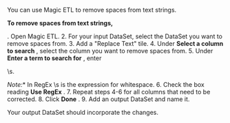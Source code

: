 

You can use Magic ETL to remove spaces from text strings.


**To remove spaces from text strings,**

. Open Magic ETL.
2. For your input DataSet, select the DataSet you want to remove spaces from.
3. Add a "Replace Text" tile.
4. Under
 **Select a column to search**
 , select the column you want to remove spaces from.
5. Under
 **Enter a term to search for**
 , enter

\s.

*Note:**
 In RegEx \s is the expression for whitespace.
6. Check the box reading
 **Use RegEx**
 .
7. Repeat steps 4-6 for all columns that need to be corrected.
8. Click
 **Done**
 .
9. Add an output DataSet and name it.

Your output DataSet should incorporate the changes.

